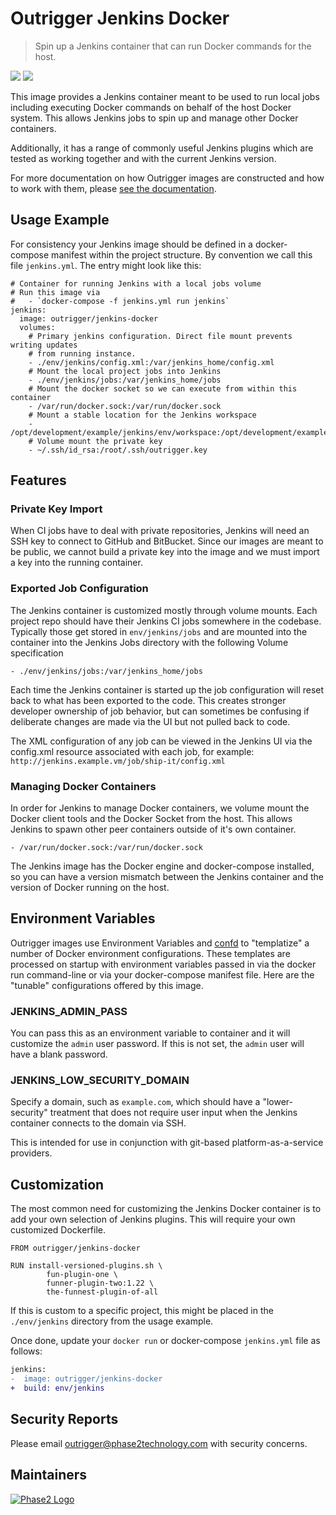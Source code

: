 # Outrigger Jenkins Docker

> Spin up a Jenkins container that can run Docker commands for the host.

[![](https://images.microbadger.com/badges/version/outrigger/jenkins-docker.svg)](https://microbadger.com/images/outrigger/jenkins-docker "Get your own version badge on microbadger.com") [![](https://images.microbadger.com/badges/image/outrigger/jenkins-docker.svg)](https://microbadger.com/images/outrigger/jenkins-docker "Get your own image badge on microbadger.com")

This image provides a Jenkins container meant to be used to run local jobs
including executing Docker commands on behalf of the host Docker system.
This allows Jenkins jobs to spin up and manage other Docker containers.

Additionally, it has a range of commonly useful Jenkins plugins which are tested
as working together and with the current Jenkins version.

For more documentation on how Outrigger images are constructed and how to work
with them, please [see the documentation](http://docs.outrigger.sh/en/latest/).

## Usage Example

For consistency your Jenkins image should be defined in a docker-compose manifest
within the project structure. By convention we call this file `jenkins.yml`.
The entry might look like this:

```
# Container for running Jenkins with a local jobs volume
# Run this image via
#   - `docker-compose -f jenkins.yml run jenkins`
jenkins:
  image: outrigger/jenkins-docker
  volumes:
    # Primary jenkins configuration. Direct file mount prevents writing updates
    # from running instance.
    - ./env/jenkins/config.xml:/var/jenkins_home/config.xml
    # Mount the local project jobs into Jenkins
    - ./env/jenkins/jobs:/var/jenkins_home/jobs
    # Mount the docker socket so we can execute from within this container
    - /var/run/docker.sock:/var/run/docker.sock
    # Mount a stable location for the Jenkins workspace
    - /opt/development/example/jenkins/env/workspace:/opt/development/example/jenkins/env/workspace
    # Volume mount the private key
    - ~/.ssh/id_rsa:/root/.ssh/outrigger.key
```

## Features

### Private Key Import

When CI jobs have to deal with private repositories, Jenkins will need an
SSH key to connect to GitHub and BitBucket. Since our images are meant to be
public, we cannot build a private key into the image and we must import a key
into the running container.

### Exported Job Configuration

The Jenkins container is customized mostly through volume mounts. Each project
repo should have their Jenkins CI jobs somewhere in the codebase. Typically
those get stored in `env/jenkins/jobs` and are mounted into the container into
the Jenkins Jobs directory with the following Volume specification

`- ./env/jenkins/jobs:/var/jenkins_home/jobs`

Each time the Jenkins container is started up the job configuration will reset
back to what has been exported to the code. This creates stronger developer
ownership of job behavior, but can sometimes be confusing if deliberate changes
are made via the UI but not pulled back to code.

The XML configuration of any job can be viewed in the Jenkins UI via the config.xml
resource associated with each job, for example: `http://jenkins.example.vm/job/ship-it/config.xml`

### Managing Docker Containers

In order for Jenkins to manage Docker containers, we volume mount the Docker
client tools and the Docker Socket from the host. This allows Jenkins to spawn
other peer containers outside of it's own container.

```
- /var/run/docker.sock:/var/run/docker.sock
```

The Jenkins image has the Docker engine and docker-compose installed, so you can
have a version mismatch between the Jenkins container and the version of Docker
running on the host.

## Environment Variables

Outrigger images use Environment Variables and [confd](https://github.com/kelseyhightower/confd)
to "templatize" a number of Docker environment configurations. These templates are
processed on startup with environment variables passed in via the docker run
command-line or via your docker-compose manifest file. Here are the "tunable"
configurations offered by this image.

### JENKINS_ADMIN_PASS

You can pass this as an environment variable to container and it will customize the `admin`
user password. If this is not set, the `admin` user will have a blank password.

### JENKINS_LOW_SECURITY_DOMAIN

Specify a domain, such as `example.com`, which should have a "lower-security" treatment that
does not require user input when the Jenkins container connects to the domain via SSH.

This is intended for use in conjunction with git-based platform-as-a-service providers.

## Customization

The most common need for customizing the Jenkins Docker container is to add
your own selection of Jenkins plugins. This will require your own customized
Dockerfile.

```
FROM outrigger/jenkins-docker

RUN install-versioned-plugins.sh \
        fun-plugin-one \
        funner-plugin-two:1.22 \
        the-funnest-plugin-of-all
```

If this is custom to a specific project, this might be placed in the
`./env/jenkins` directory from the usage example.

Once done, update your `docker run` or docker-compose `jenkins.yml` file as
follows:

```diff
jenkins:
-  image: outrigger/jenkins-docker
+  build: env/jenkins
```

## Security Reports

Please email outrigger@phase2technology.com with security concerns.

## Maintainers

[![Phase2 Logo](https://www.phase2technology.com/wp-content/uploads/2015/06/logo-retina.png)](https://www.phase2technology.com)
